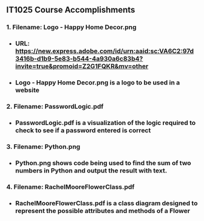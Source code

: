 ## IT1025 Course Accomplishments

### 1. Filename: Logo - Happy Home Decor.png 
- ### URL: https://new.express.adobe.com/id/urn:aaid:sc:VA6C2:97d3416b-d1b9-5e83-b544-4a930a6c83b4?invite=true&promoid=Z2G1FQKR&mv=other 
- ### Logo - Happy Home Decor.png is a logo to be used in a website

### 2. Filename: PasswordLogic.pdf
- ### PasswordLogic.pdf is a visualization of the logic required to check to see if a password entered is correct

### 3. Filename: Python.png
- ### Python.png shows code being used to find the sum of two numbers in Python and output the result with text.

### 4. Filename: RachelMooreFlowerClass.pdf
- ### RachelMooreFlowerClass.pdf is a class diagram designed to represent the possible attributes and methods of a Flower

